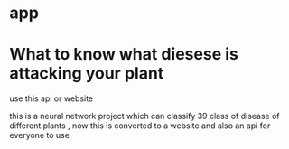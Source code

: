 # app

# What to know what diesese is attacking your plant
 use this api or website 
 
 this is a neural network project which can classify 39 class of disease of different plants ,
 now this is converted to a website and also an api for everyone to use
